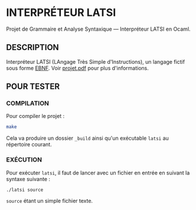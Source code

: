 # INTERPRÉTEUR LATSI
Projet de Grammaire et Analyse Syntaxique — Interpréteur LATSI en Ocaml.

## DESCRIPTION
Interpréteur LATSI (LAngage Très Simple d'Instructions), un langage fictif sous forme [EBNF](https://fr.wikipedia.org/wiki/Extended_Backus-Naur_Form). Voir [projet.pdf](./projet.pdf) pour plus d'informations.

## POUR TESTER
### COMPILATION
Pour compiler le projet :
```bash
make
```

Cela va produire un dossier `_build` ainsi qu'un exécutable `latsi` au répertoire courant.

### EXÉCUTION
Pour exécuter `latsi`, il faut de lancer avec un fichier en entrée en suivant la syntaxe suivante :
```bash
./latsi source
```
`source` étant un simple fichier texte.
